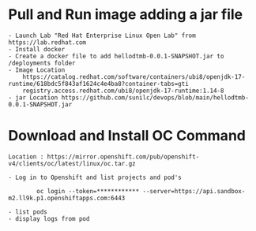 # Pull and Run image adding a jar file
    - Launch Lab "Red Hat Enterprise Linux Open Lab" from https://lab.redhat.com
    - Install docker    
    - Create a docker file to add hellodtmb-0.0.1-SNAPSHOT.jar to /deployments folder
    - Image Location 
        https://catalog.redhat.com/software/containers/ubi8/openjdk-17-runtime/618bdc5f843af1624c4e4ba8?container-tabs=gti
        registry.access.redhat.com/ubi8/openjdk-17-runtime:1.14-8
    - jar Location https://github.com/sunilc/devops/blob/main/hellodtmb-0.0.1-SNAPSHOT.jar

# Download and Install OC Command
    Location : https://mirror.openshift.com/pub/openshift-v4/clients/oc/latest/linux/oc.tar.gz

    - Log in to Openshift and list projects and pod's
```
        oc login --token=************ --server=https://api.sandbox-m2.ll9k.p1.openshiftapps.com:6443
```
    - list pods
    - display logs from pod